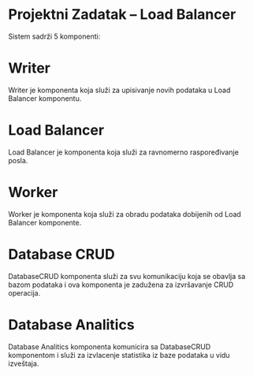 # Projektni Zadatak  – Load Balancer

Sistem sadrži 5 komponenti:

# Writer

Writer je komponenta koja služi za upisivanje novih podataka u Load Balancer komponentu.

# Load Balancer

Load Balancer je komponenta koja služi za ravnomerno raspoređivanje posla. 

# Worker

Worker je komponenta koja služi za obradu podataka dobijenih od Load Balancer komponente. 

# Database CRUD

DatabaseCRUD komponenta služi za svu komunikaciju koja se obavlja sa bazom podataka
i ova komponenta je zadužena za izvršavanje CRUD operacija. 

# Database Analitics

Database Analitics komponenta komunicira sa DatabaseCRUD komponentom i služi za izvlacenje statistika
iz baze podataka u vidu izveštaja.
